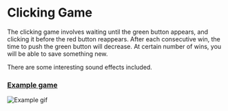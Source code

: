 <h1> Clicking Game </h1>

The clicking game involves waiting until the green button appears, and clicking it before the red button reappears. After each consecutive win, the time to push the green button will decrease. At certain number of wins, you will be able to save something new. 

There are some interesting sound effects included.

<h3> <u>Example game </u> </h3>

![Example gif]('support/gif.gif')